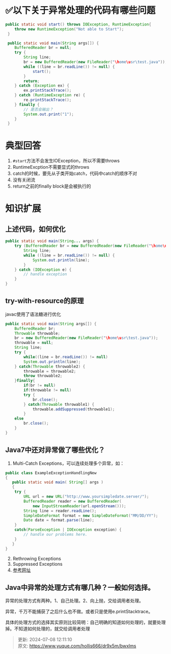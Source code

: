 # ✅以下关于异常处理的代码有哪些问题

```java
public static void start() throws IOException, RuntimeException{
    throw new RuntimeException("Not able to Start");
 }

 public static void main(String args[]) {
    BufferedReader br = null;
    try {
        String line;
        br = new BufferedReader(new FileReader("\home\usr\test.java"));
        while ((line = br.readLine()) != null) {
            start();
        }
        return;
    } catch (Exception ex) {
        ex.printStackTrace();
    } catch (RuntimeException re) {
        re.printStackTrace();
    } finally {
        // 是否会输出？
        System.out.print("1");
    }
 }
```

# 典型回答
1. `#start`方法不会发生IOException，所以不需要throws
2. RuntimeExcption不需要显式的throws
3. catch的时候，要先从子类开始catch，代码中catch的顺序不对
4. 没有关闭流
5. return之前的finally block是会被执行的

# 知识扩展
## 上述代码，如何优化
```java
public static void main(String... args) {
    try (BufferedReader br = new BufferedReader(new FileReader("\home\usr\test.java"))) {
        String line;
        while ((line = br.readLine()) != null) {
            System.out.println(line);
        }
    } catch (IOException e) {
        // handle exception
    }
}
```

## try-with-resource的原理
javac使用了语法糖进行优化

```java
public static void main(String args[]) {
    BufferedReader br;
    Throwable throwable;
    br = new BufferedReader(new FileReader("\home\usr\test.java"));
    throwable = null;
    String line;
    try {
        while((line = br.readLine()) != null)
        System.out.println(line);
    } catch(Throwable throwable2) {
        throwable = throwable2;
        throw throwable2;
    }finally{
        if(br != null)
        if(throwable != null)
        try {
        	br.close();
        } catch(Throwable throwable1) {
        	throwable.addSuppressed(throwable1);
        }
    else
    	br.close();
    }
}
```

## Java7中还对异常做了哪些优化？
1. Multi-Catch Exceptions，可以连续处理多个异常，如：

```java
public class ExampleExceptionHandlingNew
{
   public static void main( String[] args )
   {
    try {
        URL url = new URL("http://www.yoursimpledate.server/");
        BufferedReader reader = new BufferedReader(
            new InputStreamReader(url.openStream()));
        String line = reader.readLine();
        SimpleDateFormat format = new SimpleDateFormat("MM/DD/YY");
        Date date = format.parse(line);
    }
    catch(ParseException | IOException exception) {
        // handle our problems here.
    }
   }
}
```

2. Rethrowing Exceptions
3. Suppressed Exceptions
4. [参考网址](https://www.oracle.com/technical-resources/articles/java/java7exceptions.html)

## Java中异常的处理方式有哪几种？一般如何选择。
异常的处理方式有两种。1、自己处理。2、向上抛，交给调用者处理。

异常，千万不能捕获了之后什么也不做。或者只是使用e.printStacktrace。

具体的处理方式的选择其实原则比较简明：自己明确的知道如何处理的，就要处理掉。不知道如何处理的，就交给调用者处理  
 



> 更新: 2024-07-08 12:11:10  
> 原文: <https://www.yuque.com/hollis666/dr9x5m/bwxlms>